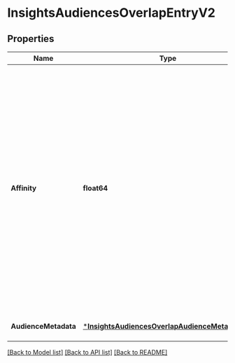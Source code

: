 # InsightsAudiencesOverlapEntryV2

## Properties
Name | Type | Description | Notes
------------ | ------------- | ------------- | -------------
**Affinity** | **float64** | Affinity is a measure of how similar the overlapping audience is to the audience selected to generate the audience overlap insights. An affinity of 2 indicates that the overlapping audience is twice as likely to fall into the audience selected than the average audience on Amazon. | [optional] [default to null]
**AudienceMetadata** | [***InsightsAudiencesOverlapAudienceMetadataV2**](insightsAudiencesOverlapAudienceMetadataV2.md) |  | [optional] [default to null]

[[Back to Model list]](../README.md#documentation-for-models) [[Back to API list]](../README.md#documentation-for-api-endpoints) [[Back to README]](../README.md)

